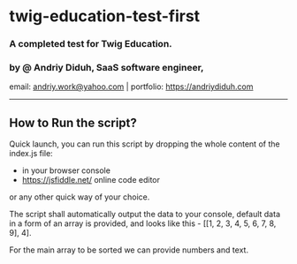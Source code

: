 # twig-education-test-first

### A completed test for Twig Education. 
### by @ Andriy Diduh, SaaS software engineer, 

email: andriy.work@yahoo.com | portfolio: https://andriydiduh.com

-----------------------------------------------

## How to Run the script?

Quick launch, you can run this script by dropping the whole content of the index.js file: 

- in your browser console
- https://jsfiddle.net/ online code editor

or any other quick way of your choice.


The script shall automatically output the data to your console, 
default data in a form of an array is provided, and looks like this - [[1, 2, 3, 4, 5, 6, 7, 8, 9], 4].

For the main array to be sorted we can provide numbers and text.


